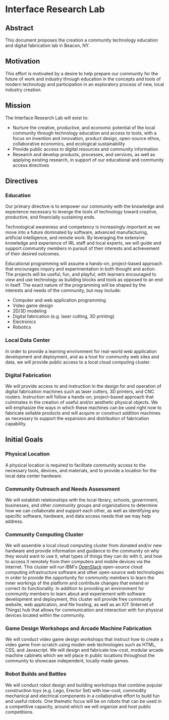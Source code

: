 # Interface Research Lab


## Abstract

This document proposes the creation a community technology education and digital fabrication lab in Beacon, NY.


## Motivation

This effort is motivated by a desire to help prepare our community for the future of work and industry through education in the concepts and tools of modern technology and participation in an exploratory process of new, local industry creation.


## Mission

The Interface Research Lab will exist to:

- Nurture the creative, productive, and economic potential of the local community through technology education and access to tools, with a focus on invention and innovation, product design, open-source ethos, collaborative economics, and ecological sustainability
- Provide public access to digital resources and community information
- Research and develop products, processes, and services, as well as applying existing research, in support of our educational and community access directives


## Directives


### Education

Our primary directive is to empower our community with the knowledge and experience necessary to leverge the tools of technology toward creative, productive, and financially sustaining ends.

Technological awareness and competency is increasingly important as we move into a future dominated by software, advanced manufacturing, artificial intelligence, and remote work. By leveraging the extensive knowledge and experience of IRL staff and local experts, we will guide and support community members in pursuit of their interests and achievement of their desired outcomes.

Educational programming will assume a hands-on, project-based approach that encourages inquiry and experimentation in both thought and action. The projects will be useful, fun, and playful, with learners encouraged to view and use technology as building blocks and tools as opposed to an end in itself. The exact nature of the programming will be shaped by the interests and needs of the community, but may include:
- Computer and web application programming
- Video game design
- 2D/3D modeling
- Digital fabrication (e.g. laser cutting, 3D printing)
- Electronics
- Robotics


### Local Data Center

In order to provide a learning environment for real-world web application development and deployment, and as a host for community web sites and data, we will provide public access to a local cloud computing cluster.


### Digital Fabrication

We will provide access to and instruction in the design for and operation of digital fabrication machines such as laser cutters, 3D printers, and CNC routers. Instruction will follow a hands-on, project-based approach that culminates in the creation of useful and/or aesthetic physical objects. We will emphasize the ways in which these machines can be used right now to fabricate sellable products and will acquire or construct addition machines as necessary to support the expansion and distribution of fabrication capability.


## Initial Goals


### Physical Location

A physical location is required to facilitate community access to the necessary tools, devices, and materials, and to provide a location for the local data center hardware.


### Community Outreach and Needs Assessment

We will establish relationships with the local library, schools, government, businesses, and other community groups and organizations to determine how we can collaborate and support each other, as well as identifying any specific software, hardware, and data access needs that we may help address.


### Community Computing Cluster

We will assemble a local cloud computing cluster from donated and/or new hardware and provide information and guidance to the community on why they would want to use it, what types of things they can do with it, and how to access it remotely from their computers and mobile devices via the Internet. This cluster will run IBM's [OpenStack](https://www.openstack.org/) open-source cloud computing infrastructure software and other open-source web technologies in order to provide the opportunity for community members to learn the inner workings of the platform and contribute changes that extend or correct its functionality. In addition to providing an environment for community members to learn about and experiement with software development and deployment, this cluster will provide free community website, web application, and file hosting, as well as an IOT (Internet of Things) hub that allows for communication and interaction with fun physical devices located within the community.


### Game Design Workshops and Arcade Machine Fabrication

We will conduct video game design workshops that instruct how to create a video game from scratch using moden web technologies such as HTML, CSS, and Javascript. We will design and fabricate low-cost, modular arcade machine cabinets which we will place in public locations throughout the community to showcase independent, locally-made games.


### Robot Builds and Battles

We will conduct robot design and building workshops that combine popular construction toys (e.g. Lego, Erector Set) with low-cost, commodity mechanical and electrical components in a collaborative effort to build fun and useful robots. One thematic focus will be on robots that can be used in a competitive capacity, around which we will organize and host public competitions.

